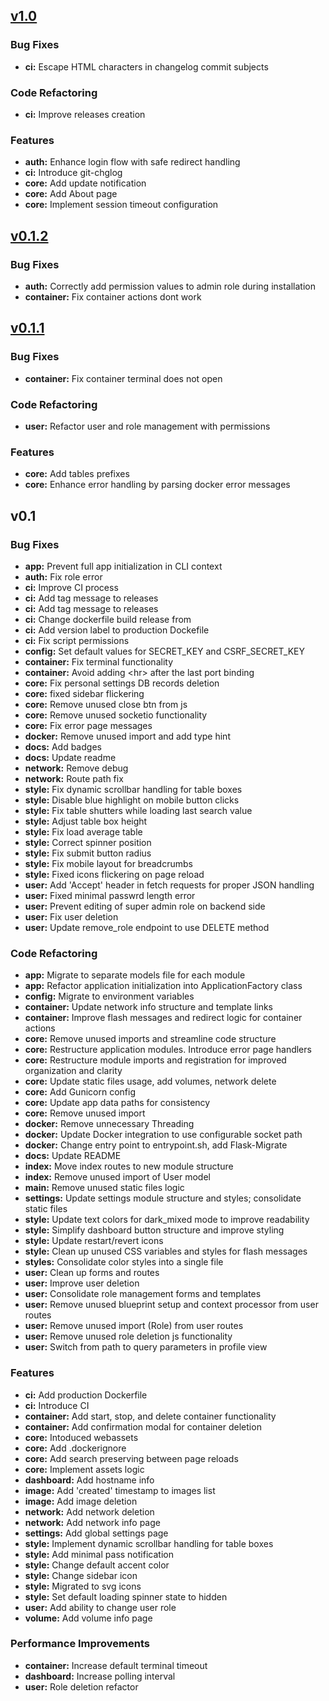 
<a name="v1.0"></a>
## [v1.0](https://github.com/danylo829/containery/compare/v0.1.2...v1.0)

### Bug Fixes

- **ci:** Escape HTML characters in changelog commit subjects

### Code Refactoring

- **ci:** Improve releases creation

### Features

- **auth:** Enhance login flow with safe redirect handling
- **ci:** Introduce git-chglog
- **core:** Add update notification
- **core:** Add About page
- **core:** Implement session timeout configuration


<a name="v0.1.2"></a>
## [v0.1.2](https://github.com/danylo829/containery/compare/v0.1.1...v0.1.2)

### Bug Fixes

- **auth:** Correctly add permission values to admin role during installation
- **container:** Fix container actions dont work


<a name="v0.1.1"></a>
## [v0.1.1](https://github.com/danylo829/containery/compare/v0.1...v0.1.1)

### Bug Fixes

- **container:** Fix container terminal does not open

### Code Refactoring

- **user:** Refactor user and role management with permissions

### Features

- **core:** Add tables prefixes
- **core:** Enhance error handling by parsing docker error messages


<a name="v0.1"></a>
## v0.1

### Bug Fixes

- **app:** Prevent full app initialization in CLI context
- **auth:** Fix role error
- **ci:** Improve CI process
- **ci:** Add tag message to releases
- **ci:** Add tag message to releases
- **ci:** Change dockerfile build release from
- **ci:** Add version label to production Dockefile
- **ci:** Fix script permissions
- **config:** Set default values for SECRET_KEY and CSRF_SECRET_KEY
- **container:** Fix terminal functionality
- **container:** Avoid adding &lt;hr&gt; after the last port binding
- **core:** Fix personal settings DB records deletion
- **core:** fixed sidebar flickering
- **core:** Remove unused close btn from js
- **core:** Remove unused socketio functionality
- **core:** Fix error page messages
- **docker:** Remove unused import and add type hint
- **docs:** Add badges
- **docs:** Update readme
- **network:** Remove debug
- **network:** Route path fix
- **style:** Fix dynamic scrollbar handling for table boxes
- **style:** Disable blue highlight on mobile button clicks
- **style:** Fix table shutters while loading last search value
- **style:** Adjust table box height
- **style:** Fix load average table
- **style:** Correct spinner position
- **style:** Fix submit button radius
- **style:** Fix mobile layout for breadcrumbs
- **style:** Fixed icons flickering on page reload
- **user:** Add 'Accept' header in fetch requests for proper JSON handling
- **user:** Fixed minimal passwrd length error
- **user:** Prevent editing of super admin role on backend side
- **user:** Fix user deletion
- **user:** Update remove_role endpoint to use DELETE method

### Code Refactoring

- **app:** Migrate to separate models file for each module
- **app:** Refactor application initialization into ApplicationFactory class
- **config:** Migrate to environment variables
- **container:** Update network info structure and template links
- **container:** Improve flash messages and redirect logic for container actions
- **core:** Remove unused imports and streamline code structure
- **core:** Restructure application modules. Introduce error page handlers
- **core:** Restructure module imports and registration for improved organization and clarity
- **core:** Update static files usage, add volumes, network delete
- **core:** Add Gunicorn config
- **core:** Update app data paths for consistency
- **core:** Remove unused import
- **docker:** Remove unnecessary Threading
- **docker:** Update Docker integration to use configurable socket path
- **docker:** Change entry point to entrypoint.sh, add Flask-Migrate
- **docs:** Update README
- **index:** Move index routes to new module structure
- **index:** Remove unused import of User model
- **main:** Remove unused static files logic
- **settings:** Update settings module structure and styles; consolidate static files
- **style:** Update text colors for dark_mixed mode to improve readability
- **style:** Simplify dashboard button structure and improve styling
- **style:** Update restart/revert icons
- **style:** Clean up unused CSS variables and styles for flash messages
- **styles:** Consolidate color styles into a single file
- **user:** Clean up forms and routes
- **user:** Improve user deletion
- **user:** Consolidate role management forms and templates
- **user:** Remove unused blueprint setup and context processor from user routes
- **user:** Remove unused import (Role) from user routes
- **user:** Remove unused role deletion js functionality
- **user:** Switch from path to query parameters in profile view

### Features

- **ci:** Add production Dockerfile
- **ci:** Introduce CI
- **container:** Add start, stop, and delete container functionality
- **container:** Add confirmation modal for container deletion
- **core:** Intoduced webassets
- **core:** Add .dockerignore
- **core:** Add search preserving between page reloads
- **core:** Implement assets logic
- **dashboard:** Add hostname info
- **image:** Add 'created' timestamp to images list
- **image:** Add image deletion
- **network:** Add network deletion
- **network:** Add network info page
- **settings:** Add global settings page
- **style:** Implement dynamic scrollbar handling for table boxes
- **style:** Add minimal pass notification
- **style:** Change default accent color
- **style:** Change sidebar icon
- **style:** Migrated to svg icons
- **style:** Set default loading spinner state to hidden
- **user:** Add ability to change user role
- **volume:** Add volume info page

### Performance Improvements

- **container:** Increase default terminal timeout
- **dashboard:** Increase polling interval
- **user:** Role deletion refactor

